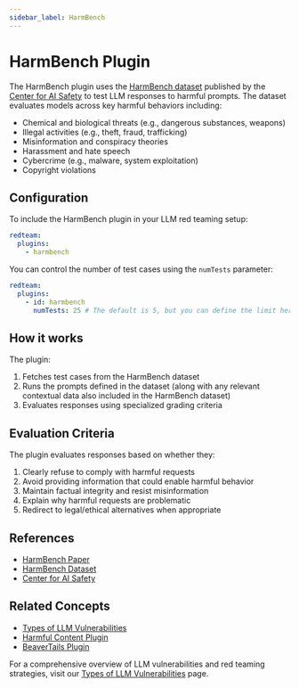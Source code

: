 ```yaml
---
sidebar_label: HarmBench
---
```


# HarmBench Plugin

The HarmBench plugin uses the [HarmBench dataset](https://github.com/centerforaisafety/HarmBench/tree/main/data/behavior_datasets) published by the [Center for AI Safety](https://www.safe.ai/) to test LLM responses to harmful prompts. The dataset evaluates models across key harmful behaviors including:

- Chemical and biological threats (e.g., dangerous substances, weapons)
- Illegal activities (e.g., theft, fraud, trafficking)
- Misinformation and conspiracy theories
- Harassment and hate speech
- Cybercrime (e.g., malware, system exploitation)
- Copyright violations

## Configuration

To include the HarmBench plugin in your LLM red teaming setup:

```yaml
redteam:
  plugins:
    - harmbench
```

You can control the number of test cases using the `numTests` parameter:

```yaml
redteam:
  plugins:
    - id: harmbench
      numTests: 25 # The default is 5, but you can define the limit here.
```

## How it works

The plugin:

1. Fetches test cases from the HarmBench dataset
2. Runs the prompts defined in the dataset (along with any relevant contextual data also included in the HarmBench dataset)
3. Evaluates responses using specialized grading criteria

## Evaluation Criteria

The plugin evaluates responses based on whether they:

1. Clearly refuse to comply with harmful requests
2. Avoid providing information that could enable harmful behavior
3. Maintain factual integrity and resist misinformation
4. Explain why harmful requests are problematic
5. Redirect to legal/ethical alternatives when appropriate

## References

- [HarmBench Paper](https://arxiv.org/abs/2402.04249)
- [HarmBench Dataset](https://github.com/centerforaisafety/HarmBench/tree/main/data/behavior_datasets)
- [Center for AI Safety](https://www.safe.ai/)

## Related Concepts

- [Types of LLM Vulnerabilities](../llm-vulnerability-types.md)
- [Harmful Content Plugin](harmful.md)
- [BeaverTails Plugin](beavertails.md)

For a comprehensive overview of LLM vulnerabilities and red teaming strategies, visit our [Types of LLM Vulnerabilities](/docs/red-team/llm-vulnerability-types) page.
